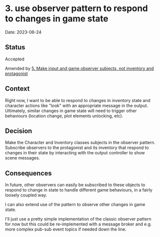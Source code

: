 # 3. use observer pattern to respond to changes in game state

Date: 2023-06-24

## Status

Accepted

Amended by [5. Make input and game observer subjects, not inventory and protagonist](0005-make-input-and-game-observer-subjects-not-inventory-and-protagonist.md)

## Context

Right now, I want to be able to respond to changes in inventory state and character actions like "look" 
with an appropriate message in the output.  Ultimately, similar changes in game state will need 
to trigger other behaviours (location change, plot elements unlocking, etc).

## Decision

Make the Character and Inventory classes subjects in the observer pattern.  Subscribe observers
to the protagonist and its inventory that respond to changes in their state by interacting with the output controller to 
show scene messages.

## Consequences

In future, other observers can easily be subscribed to these objects to respond to change in state to handle
different game behaviours, in a fairly loosely coupled way.  

I can also extend use of the pattern to observe other changes in game state.

I'll just use a pretty simple implementation of the classic observer pattern for now but this could be
re-implemented with a message broker and e.g. more complex pub-sub event topics if needed down the line.
